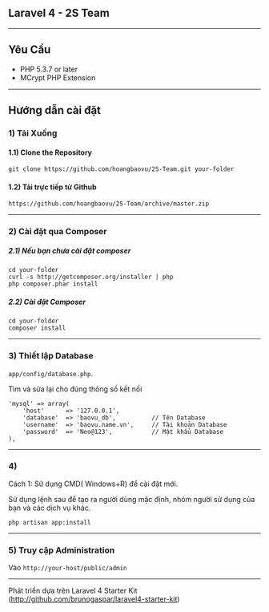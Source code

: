 ## Laravel 4 - 2S Team

-----

## Yêu Cầu

- PHP 5.3.7 or later
- MCrypt PHP Extension

-----

## Hướng dẫn cài đặt

### 1) Tải Xuống
#### 1.1) Clone the Repository

	git clone https://github.com/hoangbaovu/2S-Team.git your-folder

#### 1.2) Tải trực tiếp từ Github

	https://github.com/hoangbaovu/2S-Team/archive/master.zip

-----

### 2) Cài đặt qua Composer
##### 2.1) Nếu bạn chưa cài đặt composer

	cd your-folder
	curl -s http://getcomposer.org/installer | php
	php composer.phar install

##### 2.2) Cài đặt Composer

	cd your-folder
	composer install

-----

### 3) Thiết lập Database

`app/config/database.php`.

Tìm và sửa lại cho đúng thông số kết nối

```
'mysql' => array(
	'host'      => '127.0.0.1',
	'database'  => 'baovu_db', 			// Tên Database
	'username'  => 'baovu.name.vn', 	// Tài khoản Database
	'password'  => 'Neo@123', 			// Mật khẩu Database
),
```
-----

### 4)

Cách 1: Sử dụng CMD( Windows+R) để cài đặt mới.

Sử dụng lệnh sau để tạo ra người dùng mặc định, nhóm người sử dụng của bạn và các dịch vụ khác.
	
	php artisan app:install

-----

### 5) Truy cập Administration

Vào `http://your-host/public/admin` 

-----

Phát triển dựa trên Laravel 4 Starter Kit (http://github.com/brunogaspar/laravel4-starter-kit)
